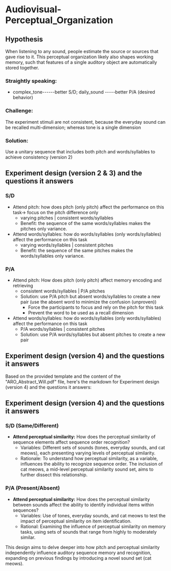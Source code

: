 # Audiovisual-Perceptual_Organization

## Hypothesis
When listening to any sound, people estimate the source or sources that gave rise to it. This perceptual organization likely also shapes working memory, such that features of a single auditory object are automatically stored together. 

### Straightly speaking: 
- complex_tone------better S/D;  daily_sound -----better P/A (desired behavior)

### Challenge: 
The experiment stimuli are not consistent, because the everyday sound can be recalled multi-dimension; whereas tone is a single dimension

### Solution: 
Use a unitary sequence that includes both pitch and words/syllables to achieve consistency (version 2)

## Experiment design (version 2 & 3) and the questions it answers 

### S/D 
- Attend pitch: how does pitch (only pitch) affect the performance on this task-> focus on the pitch difference only
    - varying pitches | consistent words/syllables
    - Benefit: the sequence of the same words/syllables makes the pitches only variance.
- Attend words/syllables: how do words/syllables (only words/syllables) affect the performance on this task
    - varying words/syllables | consistent pitches
    - Benefit: the sequence of the same pitches makes the words/syllables only variance.

### P/A
- Attend pitch: How does pitch (only pitch) affect memory encoding and retrieving 
    - consistent words/syllables | P/A pitches
    - Solution: use P/A pitch but absent words/syllables to create a new pair (use the absent word to minimize the confusion (unproven))
        - Force the participants to focus and rely on the pitch for this task
        - Prevent the word to be used as a recall dimension
- Attend words/syllables: how do words/syllables (only words/syllables) affect the performance on this task
    - P/A words/syllables | consistent pitches
    - Solution: use P/A words/syllables but absent pitches to create a new pair 

## Experiment design (version 4) and the questions it answers 
Based on the provided template and the content of the "ARO_Abstract_Will.pdf" file, here's the markdown for Experiment design (version 4) and the questions it answers:

## Experiment design (version 4) and the questions it answers

### S/D (Same/Different)
- **Attend perceptual similarity:** How does the perceptual similarity of sequence elements affect sequence order recognition?
    - Variables: Different sets of sounds (tones, everyday sounds, and cat meows), each presenting varying levels of perceptual similarity.
    - Rationale: To understand how perceptual similarity, as a variable, influences the ability to recognize sequence order. The inclusion of cat meows, a mid-level perceptual similarity sound set, aims to further dissect this relationship.


### P/A (Present/Absent)
- **Attend perceptual similarity:** How does the perceptual similarity between sounds affect the ability to identify individual items within sequences?
    - Variables: Use of tones, everyday sounds, and cat meows to test the impact of perceptual similarity on item identification.
    - Rational: Examining the influence of perceptual similarity on memory tasks, using sets of sounds that range from highly to moderately similar.

This design aims to delve deeper into how pitch and perceptual similarity independently influence auditory sequence memory and recognition, expanding on previous findings by introducing a novel sound set (cat meows).
